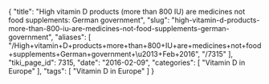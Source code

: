 {
    "title": "High vitamin D products (more than 800 IU) are medicines not food supplements: German government",
    "slug": "high-vitamin-d-products-more-than-800-iu-are-medicines-not-food-supplements-german-government",
    "aliases": [
        "/High+vitamin+D+products+more+than+800+IU+are+medicines+not+food+supplements+German+government+\u2013+Feb+2016",
        "/7315"
    ],
    "tiki_page_id": 7315,
    "date": "2016-02-09",
    "categories": [
        "Vitamin D in Europe"
    ],
    "tags": [
        "Vitamin D in Europe"
    ]
}